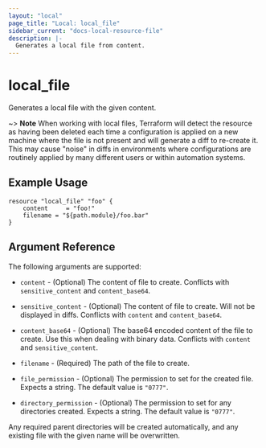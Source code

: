 ```yaml
---
layout: "local"
page_title: "Local: local_file"
sidebar_current: "docs-local-resource-file"
description: |-
  Generates a local file from content.
---
```


# local_file

Generates a local file with the given content.

~> **Note** When working with local files, Terraform will detect the resource
as having been deleted each time a configuration is applied on a new machine
where the file is not present and will generate a diff to re-create it. This
may cause "noise" in diffs in environments where configurations are routinely
applied by many different users or within automation systems.

## Example Usage

```hcl
resource "local_file" "foo" {
    content     = "foo!"
    filename = "${path.module}/foo.bar"
}
```

## Argument Reference

The following arguments are supported:

* `content` - (Optional) The content of file to create. Conflicts with `sensitive_content` and `content_base64`.

* `sensitive_content` - (Optional) The content of file to create. Will not be displayed in diffs. Conflicts with `content` and `content_base64`.

* `content_base64` - (Optional) The base64 encoded content of the file to create. Use this when dealing with binary data. Conflicts with `content` and `sensitive_content`.

* `filename` - (Required) The path of the file to create.

* `file_permission` - (Optional) The permission to set for the created file. Expects a string. The default value is `"0777"`.

* `directory_permission` - (Optional) The permission to set for any directories created. Expects a string. The default value is `"0777"`.

Any required parent directories will be created automatically, and any existing file with the given name will be overwritten.
